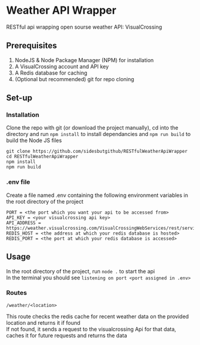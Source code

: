# Weather API Wrapper
RESTful api wrapping open sourse weather API: VisualCrossing

## Prerequisites
1. NodeJS & Node Package Manager (NPM) for installation
2. A VisualCrossing account and API key
3. A Redis database for caching
4. (Optional but recommended) git for repo cloning

## Set-up
### Installation
Clone the repo with git (or download the project manually), cd into the directory and run `npm install` to install dependancies and `npm run build` to build the Node JS files
```
git clone https://github.com/sidesbutgithub/RESTfulWeatherApiWrapper
cd RESTfulWeatherApiWrapper
npm install
npm run build
```

### .env file
Create a file named .env containing the following environment variables in the root directory of the project
```
PORT = <the port which you want your api to be accessed from>
API_KEY = <your visualcrossing api key>
API_ADDRESS = https://weather.visualcrossing.com/VisualCrossingWebServices/rest/services/timeline/
REDIS_HOST = <the address at which your redis database is hosted>
REDIS_PORT = <the port at which your redis database is accessed>
```

## Usage
In the root directory of the project, run `node .` to start the api  
In the terminal you should see `listening on port <port assigned in .env>`

### Routes
```
/weather/<location>
```
This route checks the redis cache for recent weather data on the provided location and returns it if found  
If not found, it sends a request to the visualcrossing Api for that data, caches it for future requests and returns the data

